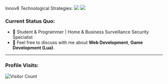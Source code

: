 Innov8 Technological Strategies:
<a href="https://www.facebook.com/Innov8TechnologicalStrategies/"><img src="https://img.shields.io/badge/Facebook-1877F2?style=for-the-badge&logo=facebook&logoColor=white"></a> <a href="https://instagram.com/innov8technologicalstrategies"><img src="https://img.shields.io/badge/Instagram-%23E4405F.svg?&style=for-the-badge&logo=instagram&logoColor=white"></a>

### Current Status Quo:

- 💼 Student & Programmer | Home & Business Surveillance Security Specialist
- 💬 Feel free to discuss with me about <strong>Web Development</strong>, <strong>Game Development (Lua)</strong>.

-------------------------------------------

### Profile Visits:
![Visitor Count](https://profile-counter.glitch.me/{aeyroxx}/count.svg)
<!--
**Aeyroxx/Aeyroxx** is a ✨ _special_ ✨ repository because its `README.md` (this file) appears on your GitHub profile.

Here are some ideas to get you started:

- 🔭 I’m currently working on ...
- 🌱 I’m currently learning ...
- 👯 I’m looking to collaborate on ...
- 🤔 I’m looking for help with ...
- 💬 Ask me about ...
- 📫 How to reach me: ...
- 😄 Pronouns: ...
- ⚡ Fun fact: ...
-->
